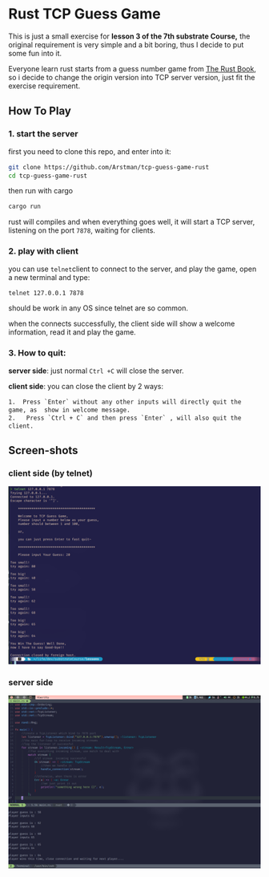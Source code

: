 # Rust TCP Guess Game
This is just a small exercise for **lesson 3 of the 7th substrate Course,** the original requirement is very simple and a bit boring, thus I decide to put some fun into it.

Everyone learn rust starts from a guess number game from  [The Rust Book](https://doc.rust-lang.org/book/ch02-00-guessing-game-tutorial.html), so i decide to change the origin version into TCP server version, just fit the exercise requirement.



## How To Play

###  1. start the server

first you need to clone this repo, and enter into it:

```bash
git clone https://github.com/Arstman/tcp-guess-game-rust
cd tcp-guess-game-rust
```

then run with cargo

```bash
cargo run
```

rust will compiles and when everything goes well, it will start a TCP server, listening on the port `7878`, waiting for clients.

### 2. play with client

you can use `telnet`client  to connect to the server, and play the game, open a new terminal and type:

```bash
telnet 127.0.0.1 7878
```

should be work in any OS since telnet are so common.

when the connects successfully, the client  side will  show a welcome information, read it and play the game.

### 3. How to quit:

**server side**: just normal `Ctrl +C` will close the server.

**client side**:  you can close the client by 2 ways: 

	1.  Press `Enter` without any other inputs will directly quit the game, as  show in welcome message.
	2.   Press `Ctrl + C` and then press `Enter` , will also quit the client.



## Screen-shots

### client side (by telnet)

![client side screenshot](https://raw.githubusercontent.com/Arstman/substrateCourses/main/lesson3/tcp-game/screenshots/ch3_client_sid.png)

### server side

![server side screenshot](https://raw.githubusercontent.com/Arstman/substrateCourses/main/lesson3/tcp-game/screenshots/ch3_server_sid.png)

